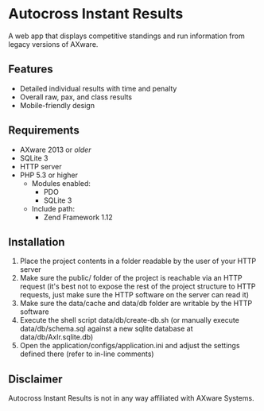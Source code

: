 # Autocross Instant Results

A web app that displays competitive standings and run information from legacy versions of AXware.

## Features

- Detailed individual results with time and penalty
- Overall raw, pax, and class results
- Mobile-friendly design

## Requirements

- AXware 2013 or _older_
- SQLite 3
- HTTP server
- PHP 5.3 or higher
    - Modules enabled:
        - PDO
        - SQLite 3
    - Include path:
        - Zend Framework 1.12

## Installation

1. Place the project contents in a folder readable by the user of your HTTP server
2. Make sure the public/ folder of the project is reachable via an HTTP request (it's best not to expose the rest of the project structure to HTTP requests, just make sure the HTTP software on the server can read it)
3. Make sure the data/cache and data/db folder are writable by the HTTP software
4. Execute the shell script data/db/create-db.sh (or manually execute data/db/schema.sql against a new sqlite database at data/db/AxIr.sqlite.db)
5. Open the application/configs/application.ini and adjust the settings defined there (refer to in-line comments)

## Disclaimer

Autocross Instant Results is not in any way affiliated with AXware Systems.